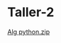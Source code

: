# Taller-2
[Alg python.zip](https://github.com/julianafallacastro/Taller-2/files/8467599/Alg.python.zip)
